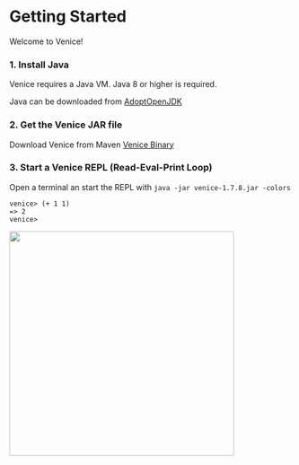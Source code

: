 # Getting Started

Welcome to Venice!


### 1. Install Java

Venice requires a Java VM. Java 8 or higher is required.

Java can be downloaded from [AdoptOpenJDK](https://adoptopenjdk.net/)


### 2. Get the Venice JAR file

Download Venice from Maven [Venice Binary](https://search.maven.org/artifact/com.github.jlangch/venice/1.7.8/jar)


### 3. Start a Venice REPL (Read-Eval-Print Loop)

Open a terminal an start the REPL with `java -jar venice-1.7.8.jar -colors`

```text
venice> (+ 1 1)
=> 2
venice>
```

<img src="https://github.com/jlangch/venice/blob/master/doc/charts/repl.png" width="400">

